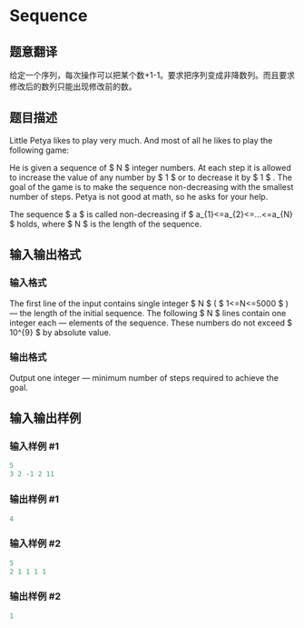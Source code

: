 # Sequence

## 题意翻译

给定一个序列，每次操作可以把某个数+1-1。要求把序列变成非降数列。而且要求修改后的数列只能出现修改前的数。

## 题目描述

Little Petya likes to play very much. And most of all he likes to play the following game:

He is given a sequence of $ N $ integer numbers. At each step it is allowed to increase the value of any number by $ 1 $ or to decrease it by $ 1 $ . The goal of the game is to make the sequence non-decreasing with the smallest number of steps. Petya is not good at math, so he asks for your help.

The sequence $ a $ is called non-decreasing if $ a_{1}<=a_{2}<=...<=a_{N} $ holds, where $ N $ is the length of the sequence.

## 输入输出格式

### 输入格式

The first line of the input contains single integer $ N $ ( $ 1<=N<=5000 $ ) — the length of the initial sequence. The following $ N $ lines contain one integer each — elements of the sequence. These numbers do not exceed $ 10^{9} $ by absolute value.

### 输出格式

Output one integer — minimum number of steps required to achieve the goal.

## 输入输出样例

### 输入样例 #1

```cpp
5
3 2 -1 2 11

```
### 输出样例 #1

```cpp
4

```
### 输入样例 #2

```cpp
5
2 1 1 1 1

```
### 输出样例 #2

```cpp
1

```

